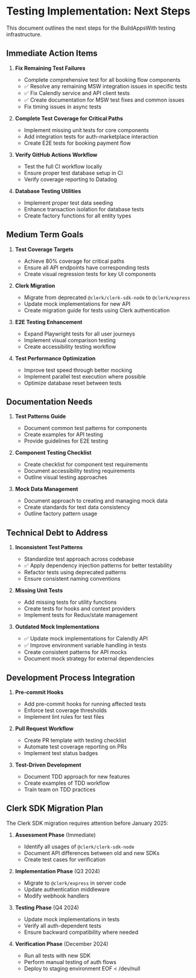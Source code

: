 # Testing Implementation: Next Steps

This document outlines the next steps for the BuildAppsWith testing infrastructure.

## Immediate Action Items

1. **Fix Remaining Test Failures**
   - Complete comprehensive test for all booking flow components
   - ✅ Resolve any remaining MSW integration issues in specific tests
   - ✅ Fix Calendly service and API client tests
   - ✅ Create documentation for MSW test fixes and common issues
   - Fix timing issues in async tests

2. **Complete Test Coverage for Critical Paths**
   - Implement missing unit tests for core components
   - Add integration tests for auth-marketplace interaction
   - Create E2E tests for booking payment flow

3. **Verify GitHub Actions Workflow**
   - Test the full CI workflow locally
   - Ensure proper test database setup in CI
   - Verify coverage reporting to Datadog

4. **Database Testing Utilities**
   - Implement proper test data seeding
   - Enhance transaction isolation for database tests
   - Create factory functions for all entity types

## Medium Term Goals

1. **Test Coverage Targets**
   - Achieve 80% coverage for critical paths
   - Ensure all API endpoints have corresponding tests
   - Create visual regression tests for key UI components

2. **Clerk Migration**
   - Migrate from deprecated `@clerk/clerk-sdk-node` to `@clerk/express`
   - Update mock implementations for new API
   - Create migration guide for tests using Clerk authentication

3. **E2E Testing Enhancement**
   - Expand Playwright tests for all user journeys
   - Implement visual comparison testing
   - Create accessibility testing workflow

4. **Test Performance Optimization**
   - Improve test speed through better mocking
   - Implement parallel test execution where possible
   - Optimize database reset between tests

## Documentation Needs

1. **Test Patterns Guide**
   - Document common test patterns for components
   - Create examples for API testing
   - Provide guidelines for E2E testing

2. **Component Testing Checklist**
   - Create checklist for component test requirements
   - Document accessibility testing requirements
   - Outline visual testing approaches

3. **Mock Data Management**
   - Document approach to creating and managing mock data
   - Create standards for test data consistency
   - Outline factory pattern usage

## Technical Debt to Address

1. **Inconsistent Test Patterns**
   - Standardize test approach across codebase
   - ✅ Apply dependency injection patterns for better testability
   - Refactor tests using deprecated patterns
   - Ensure consistent naming conventions

2. **Missing Unit Tests**
   - Add missing tests for utility functions
   - Create tests for hooks and context providers
   - Implement tests for Redux/state management

3. **Outdated Mock Implementations**
   - ✅ Update mock implementations for Calendly API
   - ✅ Improve environment variable handling in tests
   - Create consistent patterns for API mocks
   - Document mock strategy for external dependencies

## Development Process Integration

1. **Pre-commit Hooks**
   - Add pre-commit hooks for running affected tests
   - Enforce test coverage thresholds
   - Implement lint rules for test files

2. **Pull Request Workflow**
   - Create PR template with testing checklist
   - Automate test coverage reporting on PRs
   - Implement test status badges

3. **Test-Driven Development**
   - Document TDD approach for new features
   - Create examples of TDD workflow
   - Train team on TDD practices

## Clerk SDK Migration Plan

The Clerk SDK migration requires attention before January 2025:

1. **Assessment Phase** (Immediate)
   - Identify all usages of `@clerk/clerk-sdk-node`
   - Document API differences between old and new SDKs
   - Create test cases for verification

2. **Implementation Phase** (Q3 2024)
   - Migrate to `@clerk/express` in server code
   - Update authentication middleware
   - Modify webhook handlers

3. **Testing Phase** (Q4 2024)
   - Update mock implementations in tests
   - Verify all auth-dependent tests
   - Ensure backward compatibility where needed

4. **Verification Phase** (December 2024)
   - Run all tests with new SDK
   - Perform manual testing of auth flows
   - Deploy to staging environment
EOF < /dev/null